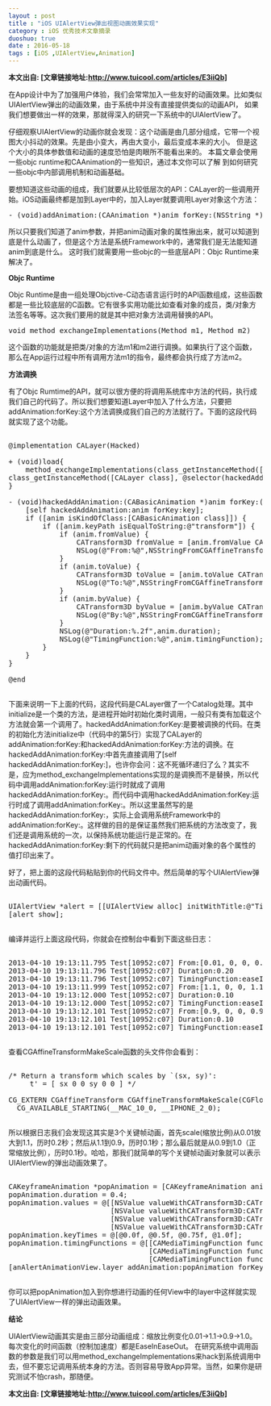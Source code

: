 ```yaml
---
layout : post
title : "iOS UIAlertView弹出视图动画效果实现"
category : iOS 优秀技术文章摘录
duoshuo: true
date : 2016-05-18
tags : [iOS ,UIAlertView,Animation]
---
```



**本文出自: [文章链接地址:http://www.tuicool.com/articles/E3iiQb]**   


  在App设计中为了加强用户体验，我们会常常加入一些友好的动画效果。比如类似UIAlertView弹出的动画效果，由于系统中并没有直接提供类似的动画API，
如果我们想要做出一样的效果，那就得深入的研究一下系统中的UIAlertView了。

  仔细观察UIAlertView的动画你就会发现：这个动画是由几部分组成，它带一个视图大小抖动的效果。先是由小变大，再由大变小，最后变成本来的大小。
但是这个大小的具体参数值和动画的速度恐怕是肉眼所不能看出来的。 本篇文章会使用一些objc runtime和CAAnimation的一些知识，通过本文你可以了解
到如何研究一些objc中内部调用机制和动画基础。

要想知道这些动画的组成，我们就要从比较低层次的API：CALayer的一些调用开始。iOS动画最终都是加到Layer中的，加入Layer就要调用Layer对象这个方法：

<pre>
- (void)addAnimation:(CAAnimation *)anim forKey:(NSString *)key;
</pre>

  所以只要我们知道了anim参数，并把anim动画对象的属性揪出来，就可以知道到底是什么动画了，但是这个方法是系统Framework中的，通常我们是无法能知道anim到底是什么。
这时我们就需要用一些objc的一些底层API：Objc Runtime来解决了。   

**Objc Runtime**

Objc Runtime是由一组处理Objctive-C动态语言运行时的API函数组成，这些函数都是一些比较底层的C函数。它有很多实用功能比如查看对象的成员，类/对象方法签名等等。这次我们要用的就是其中把对象方法调用替换的API。

<pre class="brush: oc;  ">
void method_exchangeImplementations(Method m1, Method m2) 
</pre>

这个函数的功能就是把类/对象的方法m1和m2进行调换。如果执行了这个函数，那么在App运行过程中所有调用方法m1的指令，最终都会执行成了方法m2。

**方法调换**

有了Objc Rumtime的API，就可以很方便的将调用系统库中方法的代码，执行成我们自己的代码了。所以我们想要知道Layer中加入了什么方法，只要把addAnimation:forKey:这个方法调换成我们自己的方法就行了。下面的这段代码就实现了这个功能。

<pre>

@implementation CALayer(Hacked)   

+ (void)load{   
    method_exchangeImplementations(class_getInstanceMethod([CALayer class], @selector(addAnimation:forKey:)), 
class_getInstanceMethod([CALayer class], @selector(hackedAddAnimation:forKey:)));   
}   

- (void)hackedAddAnimation:(CABasicAnimation *)anim forKey:(NSString *)key{
    [self hackedAddAnimation:anim forKey:key];
    if ([anim isKindOfClass:[CABasicAnimation class]]) {
        if ([anim.keyPath isEqualToString:@"transform"]) {
            if (anim.fromValue) {
                CATransform3D fromValue = [anim.fromValue CATransform3DValue];
                NSLog(@"From:%@",NSStringFromCGAffineTransform(CATransform3DGetAffineTransform(fromValue)));
            }
            if (anim.toValue) {
                CATransform3D toValue = [anim.toValue CATransform3DValue];
                NSLog(@"To:%@",NSStringFromCGAffineTransform(CATransform3DGetAffineTransform(toValue)));
            }
            if (anim.byValue) {
                CATransform3D byValue = [anim.byValue CATransform3DValue];
                NSLog(@"By:%@",NSStringFromCGAffineTransform(CATransform3DGetAffineTransform(byValue)));
            }
            NSLog(@"Duration:%.2f",anim.duration);
            NSLog(@"TimingFunction:%@",anim.timingFunction);
        }
    }
}

@end

</pre>

下面来说明一下上面的代码，这段代码是CALayer做了一个Catalog处理。其中initialize是一个类的方法，是进程开始时初始化类时调用，一般只有类有加载这个方法就会第一个调用了。hackedAddAnimation:forKey:是要被调换的代码。在类的初始化方法initialize中（代码中的第5行）实现了CALayer的addAnimation:forKey:和hackedAddAnimation:forKey:方法的调换。在hackedAddAnimation:forKey:中首先直接调用了[self hackedAddAnimation:forKey:]，也许你会问：这不死循环递归了么？其实不是，应为method_exchangeImplementations实现的是调换而不是替换，所以代码中调用addAnimation:forKey:运行时就成了调用hackedAddAnimation:forKey:。而代码中调用hackedAddAnimation:forKey:运行时成了调用addAnimation:forKey:。所以这里虽然写的是hackedAddAnimation:forKey:，实际上会调用系统Framework中的addAnimation:forKey:。这样做的目的是保证虽然我们把系统的方法改变了，我们还是调用系统的一次，以保持系统功能运行是正常的。在hackedAddAnimation:forKey:剩下的代码就只是把anim动画对象的各个属性的值打印出来了。

好了，把上面的这段代码粘贴到你的代码文件中。然后简单的写个UIAlertView弹出动画代码。

<pre>

UIAlertView *alert = [[UIAlertView alloc] initWithTitle:@"Title" message:@"Message" delegate:nil cancelButtonTitle:@"Close" otherButtonTitles:nil];
[alert show];

</pre>

编译并运行上面这段代码，你就会在控制台中看到下面这些日志：

<pre>

2013-04-10 19:13:11.795 Test[10952:c07] From:[0.01, 0, 0, 0.01, 0, 0]
2013-04-10 19:13:11.796 Test[10952:c07] Duration:0.20
2013-04-10 19:13:11.796 Test[10952:c07] TimingFunction:easeInEaseOut
2013-04-10 19:13:11.999 Test[10952:c07] From:[1.1, 0, 0, 1.1, 0, 0]
2013-04-10 19:13:12.000 Test[10952:c07] Duration:0.10
2013-04-10 19:13:12.000 Test[10952:c07] TimingFunction:easeInEaseOut
2013-04-10 19:13:12.101 Test[10952:c07] From:[0.9, 0, 0, 0.9, 0, 0]
2013-04-10 19:13:12.101 Test[10952:c07] Duration:0.10
2013-04-10 19:13:12.101 Test[10952:c07] TimingFunction:easeInEaseOut

</pre>

查看CGAffineTransformMakeScale函数的头文件你会看到：

<pre>

/* Return a transform which scales by `(sx, sy)':
     t' = [ sx 0 0 sy 0 0 ] */

CG_EXTERN CGAffineTransform CGAffineTransformMakeScale(CGFloat sx, CGFloat sy)
  CG_AVAILABLE_STARTING(__MAC_10_0, __IPHONE_2_0);
  
</pre>

所以根据日志我们会发现这其实是3个关键帧动画，首先scale(缩放比例)从0.01放大到1.1，历时0.2秒；然后从1.1到0.9，历时0.1秒；那么最后就是从0.9到1.0（正常缩放比例），历时0.1秒。哈哈，那我们就简单的写个关键帧动画对象就可以表示UIAlertView的弹出动画效果了。

<pre>

CAKeyframeAnimation *popAnimation = [CAKeyframeAnimation animationWithKeyPath:@"transform"];
popAnimation.duration = 0.4;
popAnimation.values = @[[NSValue valueWithCATransform3D:CATransform3DMakeScale(0.01f, 0.01f, 1.0f)],
                        [NSValue valueWithCATransform3D:CATransform3DMakeScale(1.1f, 1.1f, 1.0f)],
                        [NSValue valueWithCATransform3D:CATransform3DMakeScale(0.9f, 0.9f, 1.0f)],
                        [NSValue valueWithCATransform3D:CATransform3DIdentity]];
popAnimation.keyTimes = @[@0.0f, @0.5f, @0.75f, @1.0f];
popAnimation.timingFunctions = @[[CAMediaTimingFunction functionWithName:kCAMediaTimingFunctionEaseInEaseOut],
                                 [CAMediaTimingFunction functionWithName:kCAMediaTimingFunctionEaseInEaseOut],
                                 [CAMediaTimingFunction functionWithName:kCAMediaTimingFunctionEaseInEaseOut]];
[anAlertAnimationView.layer addAnimation:popAnimation forKey:nil];

</pre>

你可以把popAnimation加入到你想进行动画的任何View中的layer中这样就实现了UIAlertView一样的弹出动画效果。

**结论**

UIAlertView动画其实是由三部分动画组成：缩放比例变化0.01->1.1->0.9->1.0。每次变化的时间函数（控制加速度）都是EaseInEaseOut。
在研究系统中调用函数的参数是我们可以用method_exchangeImplementations来hack到系统调用中去，但不要忘记调用系统本身的方法。否则容易导致App异常。当然，如果你是研究测试不怕crash，那随便。


**本文出自: [文章链接地址:http://www.tuicool.com/articles/E3iiQb]** 

